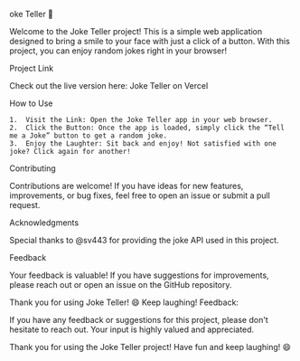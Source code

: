 oke Teller 🤣

Welcome to the Joke Teller project! This is a simple web application designed to bring a smile to your face with just a click of a button. With this project, you can enjoy random jokes right in your browser!

Project Link

Check out the live version here: Joke Teller on Vercel

How to Use

	1.	Visit the Link: Open the Joke Teller app in your web browser.
	2.	Click the Button: Once the app is loaded, simply click the “Tell me a Joke” button to get a random joke.
	3.	Enjoy the Laughter: Sit back and enjoy! Not satisfied with one joke? Click again for another!

Contributing

Contributions are welcome! If you have ideas for new features, improvements, or bug fixes, feel free to open an issue or submit a pull request.

Acknowledgments

Special thanks to @sv443 for providing the joke API used in this project.

Feedback

Your feedback is valuable! If you have suggestions for improvements, please reach out or open an issue on the GitHub repository.

Thank you for using Joke Teller! 😄 Keep laughing!
Feedback:

If you have any feedback or suggestions for this project, please don't hesitate to reach out. Your input is highly valued and appreciated.

Thank you for using the Joke Teller project! Have fun and keep laughing! 😄
